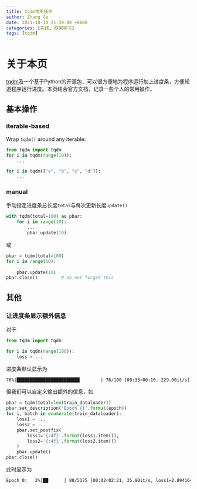 ```yaml
---
title: tqdm常用操作
author: Zhang Ge
date: 2021-10-10 21:39:00 +0800
categories: [实践, 框架学习]
tags: [tqdm]
---
```


# 关于本页

[tqdm](https://github.com/tqdm/tqdm)及一个基于Python的开源包，可以很方便地为程序运行加上进度条，方便知道程序运行进度。本页结合官方文档，记录一些个人的常用操作。

## 基本操作

### iterable-based

Wrap `tqdm()` around any iterable:

```python
from tqdm import tqdm
for i in tqdm(range(10)):
    ...

for i in tqdm(["a", "b", "c", "d"]):
    ...
```

### manual

手动指定进度条总长度`total`与每次更新长度`update()`

```python
with tqdm(total=100) as pbar:
    for i in range(10):
        ...
        pbar.update(10)
```

或

```python
pbar = tqdm(total=100)
for i in range(10):
    ...
    pbar.update(10)
pbar.close()         # do not forget this
```

## 其他

### 让进度条显示额外信息

对于

```python
from tqdm import tqdm

for i in tqdm(range(100)):
    loss = ...
```

进度条默认显示为

```sh
76%|████████████████████████        | 76/100 [00:33<00:10, 229.00it/s]
```

但我们可以自定义输出额外的信息，如

```python
pbar = tqdm(total=len(train_dataloader))
pbar.set_description('Epoch {}'.format(epoch))
for i, batch in enumerate(train_dataloader):
    loss1 = ...
    loss2 = ...
    pbar.set_postfix(
        loss1='{:4f}'.format(loss1.item()), 
        loss2='{:4f}'.format(loss2.item())
    )
    pbar.update()
pbar.close()
```

此时显示为

```bash
Epoch 0:   2%|██      | 88/5175 [00:02<02:21, 35.90it/s, loss1=2.894164, loss2=9.039881]
```







